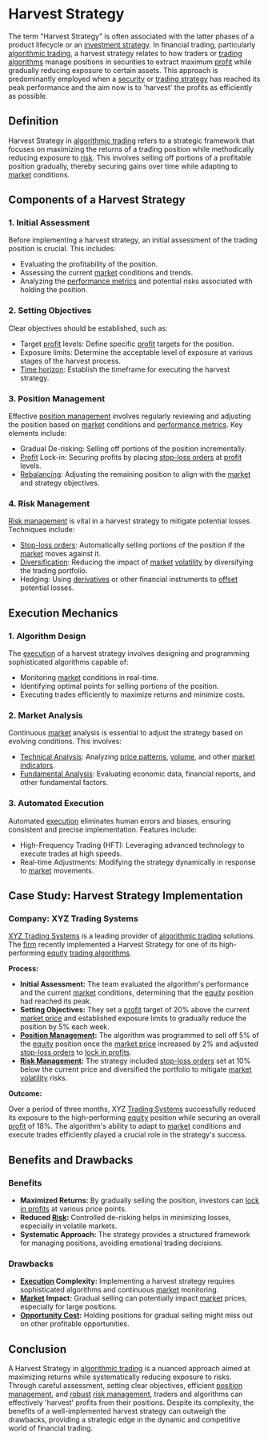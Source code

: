 # Harvest Strategy

The term "Harvest Strategy" is often associated with the latter phases of a product lifecycle or an [investment strategy](../i/investment_strategy.md). In financial trading, particularly [algorithmic trading](../a/accountability.md), a harvest strategy relates to how traders or [trading algorithms](../t/trading_algorithms.md) manage positions in securities to extract maximum [profit](../p/profit.md) while gradually reducing exposure to certain assets. This approach is predominantly employed when a [security](../s/security.md) or [trading strategy](../t/trading_strategy.md) has reached its peak performance and the aim now is to 'harvest' the profits as efficiently as possible.

## Definition

Harvest Strategy in [algorithmic trading](../a/accountability.md) refers to a strategic framework that focuses on maximizing the returns of a trading position while methodically reducing exposure to [risk](../r/risk.md). This involves selling off portions of a profitable position gradually, thereby securing gains over time while adapting to [market](../m/market.md) conditions.

## Components of a Harvest Strategy

### 1. **Initial Assessment**

Before implementing a harvest strategy, an initial assessment of the trading position is crucial. This includes:
- Evaluating the profitability of the position.
- Assessing the current [market](../m/market.md) conditions and trends.
- Analyzing the [performance metrics](../p/performance_metrics.md) and potential risks associated with holding the position.

### 2. **Setting Objectives**

Clear objectives should be established, such as:
- Target [profit](../p/profit.md) levels: Define specific [profit](../p/profit.md) targets for the position.
- Exposure limits: Determine the acceptable level of exposure at various stages of the harvest process.
- [Time horizon](../t/time_horizon.md): Establish the timeframe for executing the harvest strategy.

### 3. **Position Management**

Effective [position management](../p/position_management.md) involves regularly reviewing and adjusting the position based on [market](../m/market.md) conditions and [performance metrics](../p/performance_metrics.md). Key elements include:
- Gradual De-risking: Selling off portions of the position incrementally.
- [Profit](../p/profit.md) Lock-in: Securing profits by placing [stop-loss orders](../s/stop-loss_orders.md) at [profit](../p/profit.md) levels.
- [Rebalancing](../r/rebalancing.md): Adjusting the remaining position to align with the [market](../m/market.md) and strategy objectives.

### 4. **Risk Management**

[Risk management](../r/risk_management.md) is vital in a harvest strategy to mitigate potential losses. Techniques include:
- [Stop-loss orders](../s/stop-loss_orders.md): Automatically selling portions of the position if the [market](../m/market.md) moves against it.
- [Diversification](../d/diversification.md): Reducing the impact of [market](../m/market.md) [volatility](../v/volatility.md) by diversifying the trading portfolio.
- Hedging: Using [derivatives](../d/derivatives.md) or other financial instruments to [offset](../o/offset.md) potential losses.

## Execution Mechanics

### 1. **Algorithm Design**

The [execution](../e/execution.md) of a harvest strategy involves designing and programming sophisticated algorithms capable of:
- Monitoring [market](../m/market.md) conditions in real-time.
- Identifying optimal points for selling portions of the position.
- Executing trades efficiently to maximize returns and minimize costs.

### 2. **Market Analysis**

Continuous [market](../m/market.md) analysis is essential to adjust the strategy based on evolving conditions. This involves:
- [Technical Analysis](../t/technical_analysis.md): Analyzing [price patterns](../p/price_patterns.md), [volume](../v/volume.md), and other [market indicators](../m/market_indicators.md).
- [Fundamental Analysis](../f/fundamental_analysis.md): Evaluating economic data, financial reports, and other fundamental factors.

### 3. **Automated Execution**

Automated [execution](../e/execution.md) eliminates human errors and biases, ensuring consistent and precise implementation. Features include:
- High-Frequency Trading (HFT): Leveraging advanced technology to execute trades at high speeds.
- Real-time Adjustments: Modifying the strategy dynamically in response to [market](../m/market.md) movements.

## Case Study: Harvest Strategy Implementation

### Company: XYZ Trading Systems

[XYZ Trading Systems](http://xyztradingsystems.com) is a leading provider of [algorithmic trading](../a/accountability.md) solutions. The [firm](../f/firm.md) recently implemented a Harvest Strategy for one of its high-performing [equity](../e/equity.md) [trading algorithms](../t/trading_algorithms.md). 

**Process:**

- **Initial Assessment:** The team evaluated the algorithm's performance and the current [market](../m/market.md) conditions, determining that the [equity](../e/equity.md) position had reached its peak.
- **Setting Objectives:** They set a [profit](../p/profit.md) target of 20% above the current [market price](../m/market_price.md) and established exposure limits to gradually reduce the position by 5% each week.
- **[Position Management](../p/position_management.md):** The algorithm was programmed to sell off 5% of the [equity](../e/equity.md) position once the [market price](../m/market_price.md) increased by 2% and adjusted [stop-loss orders](../s/stop-loss_orders.md) to [lock in profits](../l/lock_in_profits.md).
- **[Risk Management](../r/risk_management.md):** The strategy included [stop-loss orders](../s/stop-loss_orders.md) set at 10% below the current price and diversified the portfolio to mitigate [market](../m/market.md) [volatility](../v/volatility.md) risks.

**Outcome:**

Over a period of three months, XYZ [Trading Systems](../t/trading_systems.md) successfully reduced its exposure to the high-performing [equity](../e/equity.md) position while securing an overall [profit](../p/profit.md) of 18%. The algorithm's ability to adapt to [market](../m/market.md) conditions and execute trades efficiently played a crucial role in the strategy's success.

## Benefits and Drawbacks

### Benefits

- **Maximized Returns:** By gradually selling the position, investors can [lock in profits](../l/lock_in_profits.md) at various price points.
- **Reduced [Risk](../r/risk.md):** Controlled de-risking helps in minimizing losses, especially in volatile markets.
- **Systematic Approach:** The strategy provides a structured framework for managing positions, avoiding emotional trading decisions.

### Drawbacks

- **[Execution](../e/execution.md) Complexity:** Implementing a harvest strategy requires sophisticated algorithms and continuous [market](../m/market.md) monitoring.
- **[Market](../m/market.md) Impact:** Gradual selling can potentially impact [market](../m/market.md) prices, especially for large positions.
- **[Opportunity Cost](../o/opportunity_cost.md):** Holding positions for gradual selling might miss out on other profitable opportunities.

## Conclusion

A Harvest Strategy in [algorithmic trading](../a/accountability.md) is a nuanced approach aimed at maximizing returns while systematically reducing exposure to risks. Through careful assessment, setting clear objectives, efficient [position management](../p/position_management.md), and [robust](../r/robust.md) [risk management](../r/risk_management.md), traders and algorithms can effectively 'harvest' profits from their positions. Despite its complexity, the benefits of a well-implemented harvest strategy can outweigh the drawbacks, providing a strategic edge in the dynamic and competitive world of financial trading.